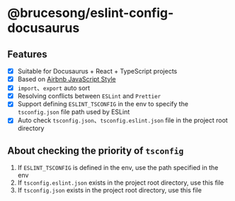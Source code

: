 # @brucesong/eslint-config-docusaurus

## Features

- [x] Suitable for Docusaurus + React + TypeScript projects
- [x] Based on [Airbnb JavaScript Style](https://github.com/airbnb/javascript)
- [x] `import`、`export` auto sort
- [x] Resolving conflicts between `ESLint` and `Prettier`
- [x] Support defining `ESLINT_TSCONFIG` in the env to specify the `tsconfig.json` file path used by ESLint
- [x] Auto check `tsconfig.json`、`tsconfig.eslint.json` file in the project root directory

## About checking the priority of `tsconfig`

1. If `ESLINT_TSCONFIG` is defined in the env, use the path specified in the env
2. If `tsconfig.eslint.json` exists in the project root directory, use this file
3. If `tsconfig.json` exists in the project root directory, use this file
